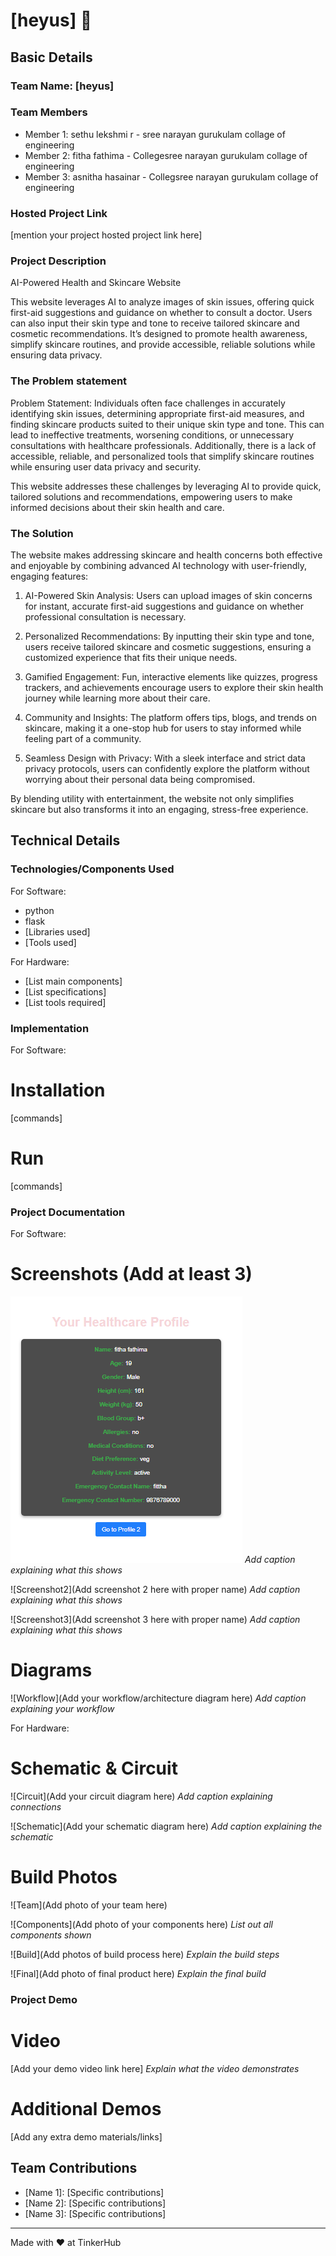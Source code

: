 # [heyus] 🎯


## Basic Details
### Team Name: [heyus]


### Team Members
- Member 1: sethu lekshmi r - sree narayan gurukulam collage of engineering
- Member 2: fitha fathima - Collegesree narayan gurukulam collage of engineering
- Member 3: asnitha hasainar - Collegsree narayan gurukulam collage of engineering

### Hosted Project Link
[mention your project hosted project link here]

### Project Description
AI-Powered Health and Skincare Website

This website leverages AI to analyze images of skin issues, offering quick first-aid suggestions and guidance on whether to consult a doctor. Users can also input their skin type and tone to receive tailored skincare and cosmetic recommendations. It’s designed to promote health awareness, simplify skincare routines, and provide accessible, reliable solutions while ensuring data privacy.

### The Problem statement
Problem Statement:
Individuals often face challenges in accurately identifying skin issues, determining appropriate first-aid measures, and finding skincare products suited to their unique skin type and tone. This can lead to ineffective treatments, worsening conditions, or unnecessary consultations with healthcare professionals. Additionally, there is a lack of accessible, reliable, and personalized tools that simplify skincare routines while ensuring user data privacy and security.

This website addresses these challenges by leveraging AI to provide quick, tailored solutions and recommendations, empowering users to make informed decisions about their skin health and care.

### The Solution
The website makes addressing skincare and health concerns both effective and enjoyable by combining advanced AI technology with user-friendly, engaging features:

1. AI-Powered Skin Analysis: Users can upload images of skin concerns for instant, accurate first-aid suggestions and guidance on whether professional consultation is necessary.


2. Personalized Recommendations: By inputting their skin type and tone, users receive tailored skincare and cosmetic suggestions, ensuring a customized experience that fits their unique needs.


3. Gamified Engagement: Fun, interactive elements like quizzes, progress trackers, and achievements encourage users to explore their skin health journey while learning more about their care.


4. Community and Insights: The platform offers tips, blogs, and trends on skincare, making it a one-stop hub for users to stay informed while feeling part of a community.


5. Seamless Design with Privacy: With a sleek interface and strict data privacy protocols, users can confidently explore the platform without worrying about their personal data being compromised.



By blending utility with entertainment, the website not only simplifies skincare but also transforms it into an engaging, stress-free experience.

## Technical Details
### Technologies/Components Used
For Software:
- python
- flask
- [Libraries used]
- [Tools used]

For Hardware:
- [List main components]
- [List specifications]
- [List tools required]

### Implementation
For Software:
# Installation
[commands]

# Run
[commands]

### Project Documentation
For Software:

# Screenshots (Add at least 3)
![Screenshot1](templates\p2.PNG)
*Add caption explaining what this shows*

![Screenshot2](Add screenshot 2 here with proper name)
*Add caption explaining what this shows*

![Screenshot3](Add screenshot 3 here with proper name)
*Add caption explaining what this shows*

# Diagrams
![Workflow](Add your workflow/architecture diagram here)
*Add caption explaining your workflow*

For Hardware:

# Schematic & Circuit
![Circuit](Add your circuit diagram here)
*Add caption explaining connections*

![Schematic](Add your schematic diagram here)
*Add caption explaining the schematic*

# Build Photos
![Team](Add photo of your team here)


![Components](Add photo of your components here)
*List out all components shown*

![Build](Add photos of build process here)
*Explain the build steps*

![Final](Add photo of final product here)
*Explain the final build*

### Project Demo
# Video
[Add your demo video link here]
*Explain what the video demonstrates*

# Additional Demos
[Add any extra demo materials/links]

## Team Contributions
- [Name 1]: [Specific contributions]
- [Name 2]: [Specific contributions]
- [Name 3]: [Specific contributions]

---
Made with ❤️ at TinkerHub
